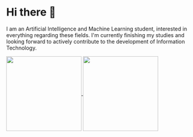 # Hi there 👋

I am an Artificial Intelligence and Machine Learning student, interested in everything regarding these fields. I'm currently finishing my studies and looking forward to actively contribute to the development of Information Technology.

<a href="https://github.com/anuraghazra/github-readme-stats">
  <img height=200 align="center" src="https://github-readme-stats.vercel.app/api?username=lorenzobloise&theme=vision-friendly-dark&include_all_commits=true&exclude_repo=lorenzobloise"/>
</a>
<a href="https://github.com/anuraghazra/convoychat">
  <img height=200 align="center" src="https://github-readme-stats.vercel.app/api/top-langs?username=lorenzobloise&theme=vision-friendly-dark&layout=compact&hide=jupyter%20notebook" />
</a>
